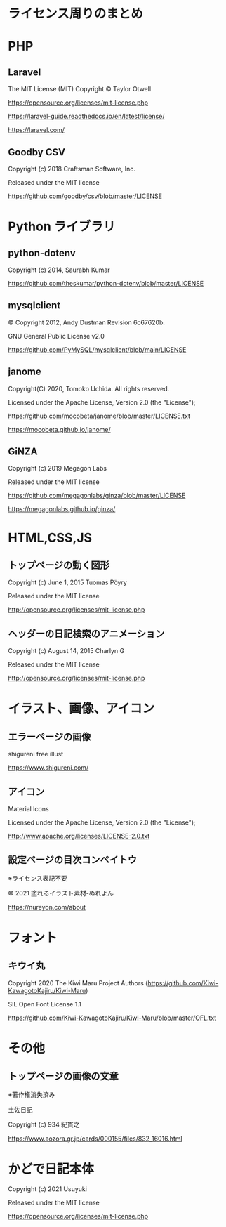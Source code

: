 # ライセンス周りのまとめ

# PHP

## Laravel

The MIT License (MIT) Copyright © Taylor Otwell

https://opensource.org/licenses/mit-license.php

https://laravel-guide.readthedocs.io/en/latest/license/

https://laravel.com/

## Goodby CSV

Copyright (c) 2018 Craftsman Software, Inc.

Released under the MIT license

https://github.com/goodby/csv/blob/master/LICENSE

# Python ライブラリ

## python-dotenv

Copyright (c) 2014, Saurabh Kumar

https://github.com/theskumar/python-dotenv/blob/master/LICENSE

## mysqlclient

© Copyright 2012, Andy Dustman Revision 6c67620b.

GNU General Public License v2.0

https://github.com/PyMySQL/mysqlclient/blob/main/LICENSE

## janome

Copyright(C) 2020, Tomoko Uchida. All rights reserved.

Licensed under the Apache License, Version 2.0 (the "License");

https://github.com/mocobeta/janome/blob/master/LICENSE.txt

https://mocobeta.github.io/janome/

## GiNZA

Copyright (c) 2019 Megagon Labs

Released under the MIT license

https://github.com/megagonlabs/ginza/blob/master/LICENSE

https://megagonlabs.github.io/ginza/

# HTML,CSS,JS

## トップページの動く図形

Copyright (c) June 1, 2015 Tuomas Pöyry

Released under the MIT license

http://opensource.org/licenses/mit-license.php

## ヘッダーの日記検索のアニメーション

Copyright (c) August 14, 2015 Charlyn G

Released under the MIT license

http://opensource.org/licenses/mit-license.php

# イラスト、画像、アイコン

## エラーページの画像

shigureni free illust

https://www.shigureni.com/

## アイコン

Material Icons

Licensed under the Apache License, Version 2.0 (the "License");

http://www.apache.org/licenses/LICENSE-2.0.txt

## 設定ページの目次コンペイトウ

※ライセンス表記不要

© 2021 塗れるイラスト素材-ぬれよん

https://nureyon.com/about

# フォント

## キウイ丸

Copyright 2020 The Kiwi Maru Project Authors (https://github.com/Kiwi-KawagotoKajiru/Kiwi-Maru)

SIL Open Font License 1.1

https://github.com/Kiwi-KawagotoKajiru/Kiwi-Maru/blob/master/OFL.txt

# その他

## トップページの画像の文章

※著作権消失済み

土佐日記

Copyright (c) 934 紀貫之

https://www.aozora.gr.jp/cards/000155/files/832_16016.html

# かどで日記本体

Copyright (c) 2021 Usuyuki

Released under the MIT license

https://opensource.org/licenses/mit-license.php
